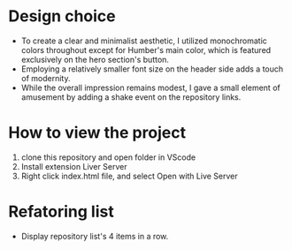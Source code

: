  # Design choice
- To create a clear and minimalist aesthetic, I utilized monochromatic colors throughout except for Humber's main color, which is featured exclusively on the hero section's button.
- Employing a relatively smaller font size on the header side adds a touch of modernity.
- While the overall impression remains modest, I gave a small element of amusement by adding a shake event on the repository links.



 # How to view the project
 1. clone this repository and open folder in VScode
 2. Install extension Liver Server
 3. Right click index.html file, and select Open with Live Server

 
 # Refatoring list
 - Display repository list's 4 items in a row.